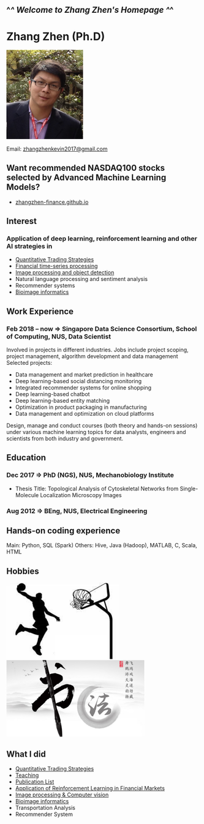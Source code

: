 ## ^_^ Welcome to Zhang Zhen's Homepage ^_^

# Zhang Zhen (Ph.D)

<img src="zz_icon.JPG" alt="drawing" width="200"/>

Email: zhangzhenkevin2017@gmail.com

## Want recommended NASDAQ100 stocks selected by Advanced Machine Learning Models?
* [zhangzhen-finance.github.io](https://zhangzhen-finance.github.io)


## Interest
### Application of deep learning, reinforcement learning and other AI strategies in
* [Quantitative Trading Strategies](quant.html)
* [Financial time-series processing](finance.html)
* [Image processing and object detection](social.html)
* Natural language processing and sentiment analysis
* Recommender systems
* [Bioimage informatics](bio.html)



## Work Experience
### Feb 2018 – now => Singapore Data Science Consortium, School of Computing, NUS, Data Scientist 
Involved in projects in different industries. Jobs include project scoping, project management, algorithm development and data management
Selected projects:
* Data management and market prediction in healthcare
* Deep learning-based social distancing monitoring 
* Integrated recommender systems for online shopping
* Deep learning-based chatbot
* Deep learning-based entity matching
* Optimization in product packaging in manufacturing
* Data management and optimization on cloud platforms

Design, manage and conduct courses (both theory and hands-on sessions) under various machine learning topics for data analysts, engineers and scientists from both industry and government.



## Education
### Dec 2017 => PhD (NGS), NUS, Mechanobiology Institute  
* Thesis Title: Topological Analysis of Cytoskeletal Networks from Single-Molecule Localization Microscopy Images

### Aug 2012 => BEng, NUS, Electrical Engineering


## Hands-on coding experience 
Main: Python, SQL (Spark)
Others: Hive, Java (Hadoop), MATLAB, C, Scala, HTML

## Hobbies
<img src="1.jpg" alt="drawing" height="200"/><img src="2.jpg" alt="drawing" height="200"/>


## What I did
* [Quantitative Trading Strategies](quant.html)
* [Teaching](teaching.html)
* [Publication List](pub_list.html)
* [Application of Reinforcement Learning in Financial Markets](finance.html)
* [Image processing & Computer vision](social.html)
* [Bioimage informatics](bio.html)
* Transportation Analysis
* Recommender System
